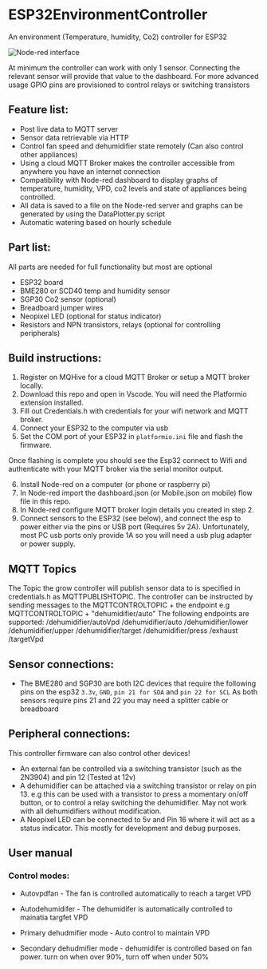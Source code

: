 # ESP32EnvironmentController
An environment (Temperature, humidity, Co2) controller for ESP32

![Node-red interface](https://user-images.githubusercontent.com/98982171/190256513-834cee8a-5ba4-4e40-86a7-a8b915711396.png)

At minimum the controller can work with only 1 sensor. Connecting the relevant sensor will provide that value to the dashboard. For more advanced usage GPIO pins are provisioned to control relays or switching transistors

## Feature list:
* Post live data to MQTT server
* Sensor data retrievable via HTTP
* Control fan speed and dehumidifier state remotely (Can also control other appliances)
* Using a cloud MQTT Broker makes the controller accessible from anywhere you have an internet connection
* Compatibility with Node-red dashboard to display graphs of temperature, humidity, VPD, co2 levels and state of appliances being controlled.
* All data is saved to a file on the Node-red server and graphs can be generated by using the DataPlotter.py script
* Automatic watering based on hourly schedule

## Part list:
All parts are needed for full functionality but most are optional
* ESP32 board
* BME280 or SCD40 temp and humidity sensor
* SGP30 Co2 sensor (optional)
* Breadboard jumper wires
* Neopixel LED (optional for status indicator)
* Resistors and NPN transistors, relays (optional for controlling peripherals)


## Build instructions:
1. Register on MQHive for a cloud MQTT Broker or setup a MQTT broker locally.
2. Download this repo and open in Vscode. You will need the Platformio extension installed.
3. Fill out Credentials.h with credentials for your wifi network and MQTT broker.
4. Connect your ESP32 to the computer via usb
5. Set the COM port of your ESP32 in `platformio.ini` file and flash the firmware.

Once flashing is complete you should see the Esp32 connect to Wifi and authenticate with your MQTT broker via the serial monitor output.

6. Install Node-red on a computer (or phone or raspberry pi)
7. In Node-red import the dashboard.json (or Mobile.json on mobile) flow file in this repo.
8. In Node-red configure MQTT broker login details you created in step 2.
9. Connect sensors to the ESP32 (see below), and connect the esp to power either via the pins or USB port (Requires 5v 2A). Unfortunately, most PC usb ports only provide 1A so you will need a usb plug adapter or power supply.

## MQTT Topics
The Topic the grow controller will publish sensor data to is specified in credentials.h as MQTTPUBLISHTOPIC.
The controller can be instructed by sending messages to the MQTTCONTROLTOPIC + the endpoint
e.g MQTTCONTROLTOPIC + "dehumidifier/auto"
The following endpoints are supported:
/dehumidifier/autoVpd
/dehumidifier/auto
/dehumidifier/lower
/dehumidifier/upper
/dehumidifier/target
/dehumidifier/press
/exhaust
/targetVpd


## Sensor connections:
* The BME280 and SGP30 are both I2C devices that require the following pins on the esp32 `3.3v`, `GND`, `pin 21 for SDA` and `pin 22 for SCL`
As both sensors require pins 21 and 22 you may need a splitter cable or breadboard

## Peripheral connections:
This controller firmware can also control other devices!

* An external fan be controlled via a switching transistor (such as the 2N3904) and pin 12 (Tested at 12v)
* A dehumidifier can be attached via a switching transistor or relay on pin 13. e.g this can be used with a transistor to press a momentary on/off button, or to control a relay switching the dehumidifier. May not work with all dehumidifiers without modification.
* A Neopixel LED can be connected to 5v and Pin 16 where it will act as a status indicator. This mostly for development and debug purposes.

## User manual

### Control modes:
* Autovpdfan - The fan is controlled automatically to reach a target VPD
* Autodehumidifer - The dehumidifer is automatically controlled to mainatia targfet VPD

* Primary dehudmifier mode - Auto control to maintain VPD
* Secondary dehudmifier mode - dehumidifer is controlled based on fan power. turn on when over 90%, turn off when under 50%

